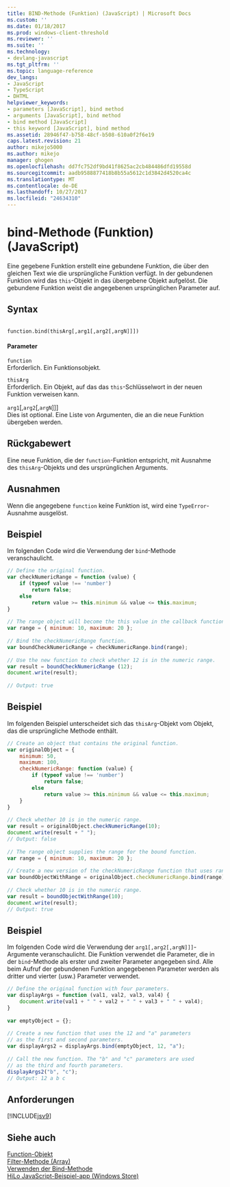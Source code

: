```yaml
---
title: BIND-Methode (Funktion) (JavaScript) | Microsoft Docs
ms.custom: ''
ms.date: 01/18/2017
ms.prod: windows-client-threshold
ms.reviewer: ''
ms.suite: ''
ms.technology:
- devlang-javascript
ms.tgt_pltfrm: ''
ms.topic: language-reference
dev_langs:
- JavaScript
- TypeScript
- DHTML
helpviewer_keywords:
- parameters [JavaScript], bind method
- arguments [JavaScript], bind method
- bind method [JavaScript]
- this keyword [JavaScript], bind method
ms.assetid: 28946f47-b758-48cf-b508-610a0f2f6e19
caps.latest.revision: 21
author: mikejo5000
ms.author: mikejo
manager: ghogen
ms.openlocfilehash: dd7fc752df9bd41f8625ac2cb484486dfd19558d
ms.sourcegitcommit: aadb9588877418b8b55a5612c1d3842d4520ca4c
ms.translationtype: MT
ms.contentlocale: de-DE
ms.lasthandoff: 10/27/2017
ms.locfileid: "24634310"
---
```

# <a name="bind-method-function-javascript"></a>bind-Methode (Funktion) (JavaScript)
Eine gegebene Funktion erstellt eine gebundene Funktion, die über den gleichen Text wie die ursprüngliche Funktion verfügt. In der gebundenen Funktion wird das `this`-Objekt in das übergebene Objekt aufgelöst. Die gebundene Funktion weist die angegebenen ursprünglichen Parameter auf.  
  
## <a name="syntax"></a>Syntax  
  
```  
  
function.bind(thisArg[,arg1[,arg2[,argN]]])  
```  
  
#### <a name="parameters"></a>Parameter  
 `function`  
 Erforderlich. Ein Funktionsobjekt.  
  
 `thisArg`  
 Erforderlich. Ein Objekt, auf das das `this`-Schlüsselwort in der neuen Funktion verweisen kann.  
  
 `arg1`[,`arg2`[,`argN`]]]  
 Dies ist optional. Eine Liste von Argumenten, die an die neue Funktion übergeben werden.  
  
## <a name="return-value"></a>Rückgabewert  
 Eine neue Funktion, die der `function`-Funktion entspricht, mit Ausnahme des `thisArg`-Objekts und des ursprünglichen Arguments.  
  
## <a name="exceptions"></a>Ausnahmen  
 Wenn die angegebene `function` keine Funktion ist, wird eine `TypeError`-Ausnahme ausgelöst.  
  
## <a name="example"></a>Beispiel  
 Im folgenden Code wird die Verwendung der `bind`-Methode veranschaulicht.  
  
```JavaScript  
// Define the original function.  
var checkNumericRange = function (value) {  
    if (typeof value !== 'number')  
        return false;  
    else  
        return value >= this.minimum && value <= this.maximum;  
}  
  
// The range object will become the this value in the callback function.  
var range = { minimum: 10, maximum: 20 };  
  
// Bind the checkNumericRange function.  
var boundCheckNumericRange = checkNumericRange.bind(range);  
  
// Use the new function to check whether 12 is in the numeric range.  
var result = boundCheckNumericRange (12);  
document.write(result);  
  
// Output: true  
```  
  
## <a name="example"></a>Beispiel  
 Im folgenden Beispiel unterscheidet sich das `thisArg`-Objekt vom Objekt, das die ursprüngliche Methode enthält.  
  
```JavaScript  
// Create an object that contains the original function.  
var originalObject = {  
    minimum: 50,  
    maximum: 100,  
    checkNumericRange: function (value) {  
        if (typeof value !== 'number')  
            return false;  
        else  
            return value >= this.minimum && value <= this.maximum;  
    }  
}  
  
// Check whether 10 is in the numeric range.  
var result = originalObject.checkNumericRange(10);  
document.write(result + " ");  
// Output: false  
  
// The range object supplies the range for the bound function.  
var range = { minimum: 10, maximum: 20 };  
  
// Create a new version of the checkNumericRange function that uses range.  
var boundObjectWithRange = originalObject.checkNumericRange.bind(range);  
  
// Check whether 10 is in the numeric range.  
var result = boundObjectWithRange(10);  
document.write(result);  
// Output: true  
```  
  
## <a name="example"></a>Beispiel  
 Im folgenden Code wird die Verwendung der `arg1[,arg2[,argN]]]`-Argumente veranschaulicht. Die Funktion verwendet die Parameter, die in der `bind`-Methode als erster und zweiter Parameter angegeben sind. Alle beim Aufruf der gebundenen Funktion angegebenen Parameter werden als dritter und vierter (usw.) Parameter verwendet.  
  
```JavaScript  
// Define the original function with four parameters.  
var displayArgs = function (val1, val2, val3, val4) {  
    document.write(val1 + " " + val2 + " " + val3 + " " + val4);  
}  
  
var emptyObject = {};  
  
// Create a new function that uses the 12 and "a" parameters  
// as the first and second parameters.  
var displayArgs2 = displayArgs.bind(emptyObject, 12, "a");  
  
// Call the new function. The "b" and "c" parameters are used  
// as the third and fourth parameters.  
displayArgs2("b", "c");  
// Output: 12 a b c   
```  
  
## <a name="requirements"></a>Anforderungen  
 [!INCLUDE[jsv9](../../javascript/includes/jsv9-md.md)]  
  
## <a name="see-also"></a>Siehe auch  
 [Function-Objekt](../../javascript/reference/function-object-javascript.md)   
 [Filter-Methode (Array)](../../javascript/reference/filter-method-array-javascript.md)   
 [Verwenden der Bind-Methode](../../javascript/advanced/using-the-bind-method-javascript.md)   
 [HiLo JavaScript-Beispiel-app (Windows Store)](http://hilojs.codeplex.com/SourceControl/latest)